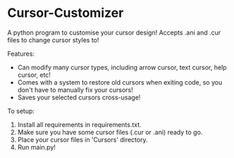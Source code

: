 # Cursor-Customizer
A python program to customise your cursor design! Accepts .ani and .cur files to change cursor styles to!

Features:
- Can modify many cursor types, including arrow cursor, text cursor, help cursor, etc!
- Comes with a system to restore old cursors when exiting code, so you don't have to manually fix your cursors!
- Saves your selected cursors cross-usage!

To setup:
1. Install all requirements in requirements.txt.
2. Make sure you have some cursor files (.cur or .ani) ready to go.
3. Place your cursor files in 'Cursors' directory.
4. Run main.py!
